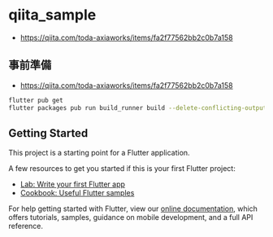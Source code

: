 # qiita_sample
- https://qiita.com/toda-axiaworks/items/fa2f77562bb2c0b7a158
## 事前準備
- https://qiita.com/toda-axiaworks/items/fa2f77562bb2c0b7a158

```bash
flutter pub get
flutter packages pub run build_runner build --delete-conflicting-outputs
```

## Getting Started

This project is a starting point for a Flutter application.

A few resources to get you started if this is your first Flutter project:

- [Lab: Write your first Flutter app](https://flutter.dev/docs/get-started/codelab)
- [Cookbook: Useful Flutter samples](https://flutter.dev/docs/cookbook)

For help getting started with Flutter, view our
[online documentation](https://flutter.dev/docs), which offers tutorials,
samples, guidance on mobile development, and a full API reference.
